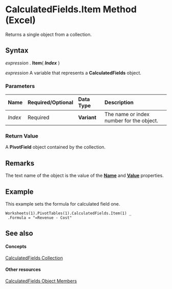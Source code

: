 
# CalculatedFields.Item Method (Excel)

Returns a single object from a collection.


## Syntax

 _expression_ . **Item**( **_Index_** )

 _expression_ A variable that represents a **CalculatedFields** object.


### Parameters



|**Name**|**Required/Optional**|**Data Type**|**Description**|
|:-----|:-----|:-----|:-----|
| _Index_|Required| **Variant**|The name or index number for the object.|

### Return Value

A  **PivotField** object contained by the collection.


## Remarks

The text name of the object is the value of the  **[Name](0b513a11-dce8-0e65-0dfa-5d6ee9af7684.md)** and **[Value](c10092ee-7328-b89e-ce8c-d821a08200a0.md)** properties.


## Example

This example sets the formula for calculated field one.


```
Worksheets(1).PivotTables(1).CalculatedFields.Item(1) _ 
 .Formula = "=Revenue - Cost"
```


## See also


#### Concepts


[CalculatedFields Collection](6db4c889-f097-9a66-abc6-28f7f54f0478.md)
#### Other resources


[CalculatedFields Object Members](be259ce8-1296-9e56-fa9f-d180a47cf520.md)
